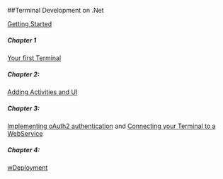 ##Terminal Development on .Net

[Getting Started](dotNet/TerminalDeveloping-GettingStarted.md)

##### Chapter 1
[Your first Terminal](dotNet/TerminalDeveloping-Chapter-1.md)

##### Chapter 2:
[Adding Activities and UI](dotNet/TerminalDeveloping-Chapter-2.md)

##### Chapter 3:
[Implementing oAuth2 authentication](dotNet/TerminalDeveloping-Authentication.md) and [Connecting your Terminal to a WebService ](dotNet/TerminalDeveloping-AddingAWebService.md)

##### Chapter 4:
[ wDeployment](dotNet/TerminalDeveloping-DeployingToAzure.md)



